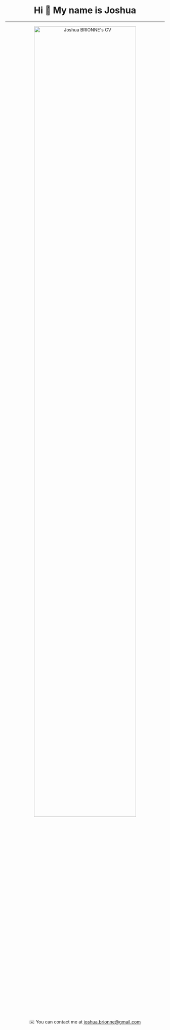 <h1 align="center">
Hi 👋 My name is Joshua
</h1>
    
-------------
<p align="center">
    <img width="80%" src="https://imgdb.net/storage/uploads/43f04637a2cd5f24e3404f885a0ae98aff08d55bf508b83365051f053a729906.png" alt="Joshua BRIONNE's CV">
</p>


<p align="center">
✉️  You can contact me at <a href="mailto:joshua.brionne@gmail.com">joshua.brionne@gmail.com</a>
</p>
